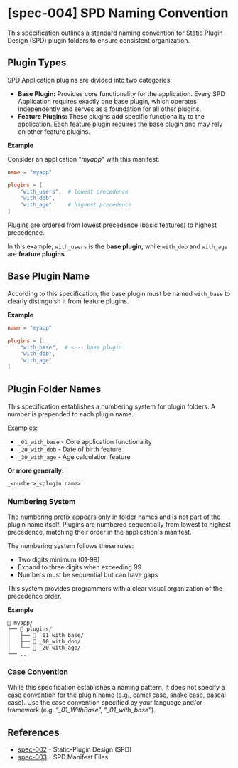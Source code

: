 # \[spec-004\] SPD Naming Convention

This specification outlines a standard naming convention for Static Plugin Design (SPD) plugin folders to ensure consistent organization.

## Plugin Types

SPD Application plugins are divided into two categories:

- **Base Plugin:** Provides core functionality for the application. Every SPD Application requires exactly one base plugin, which operates independently and serves as a foundation for all other plugins.
- **Feature Plugins:** These plugins add specific functionality to the application. Each feature plugin requires the base plugin and may rely on other feature plugins.

**Example**

Consider an application "*myapp*" with this manifest:

```toml
name = "myapp"

plugins = [
    "with_users",  # lowest precedence
    "with_dob",
    "with_age"     # highest precedence
]
```

Plugins are ordered from lowest precedence (basic features) to highest precedence.

In this example, `with_users` is the **base plugin**, while `with_dob` and `with_age` are **feature plugins**.

## Base Plugin Name

According to this specification, the base plugin must be named `with_base` to clearly distinguish it from feature plugins.

**Example**

```toml
name = "myapp"

plugins = [
    "with_base",  # <--- base plugin
    "with_dob",
    "with_age"
]
```

## Plugin Folder Names

This specification establishes a numbering system for plugin folders. A number is prepended to each plugin name.

Examples:

- `_01_with_base` - Core application functionality
- `_20_with_dob` - Date of birth feature
- `_30_with_age` - Age calculation feature

**Or more generally:**

```
_<number>_<plugin name>
```

### Numbering System

The numbering prefix appears only in folder names and is not part of the plugin name itself. Plugins are numbered sequentially from lowest to highest precedence, matching their order in the application's manifest.

The numbering system follows these rules:

- Two digits minimum (01-99)
- Expand to three digits when exceeding 99
- Numbers must be sequential but can have gaps

This system provides programmers with a clear visual organization of the precedence order.

**Example**

```
📁 myapp/
├── 📁 plugins/
│   ├── 📁 _01_with_base/
│   ├── 📁 _10_with_dob/
│   └── 📁 _20_with_age/
└── ...
```

### Case Convention

While this specification establishes a naming pattern, it does not specify a case convention for the plugin name (e.g., camel case, snake case, pascal case). Use the case convention specified by your language and/or framework (e.g. “*_01_WithBase*”, “*_01_with_base*”).

## References

- [spec-002](https://github.com/thecodecrate/guidelines/blob/main/specs/spec-002--static-plugin-design/README.md) - Static-Plugin Design (SPD)
- [spec-003](https://github.com/thecodecrate/guidelines/blob/main/specs/spec-003--spd-manifest-files/README.md) - SPD Manifest Files
